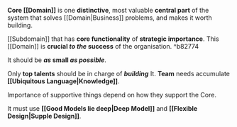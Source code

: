 **Core [[Domain]]** is one **distinctive**, most valuable **central part** of the system that solves [[Domain|Business]] problems, and makes it worth building.

[[Subdomain]] that has **core functionality** of **strategic importance**. This [[Domain]] is **crucial *to the* success** of the organisation. ^b82774

It should be ***as* small *as possible***.

Only **top talents** should be in charge of ***building*** It.
**Team** needs accumulate **[[Ubiquitous Language|Knowledge]]**.

Importance of supportive things depend on how they support the Core.

It must use **[[Good Models lie deep|Deep Model]]** and **[[Flexible Design|Supple Design]]**.


